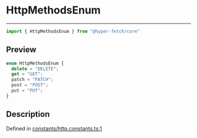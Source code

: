 

# HttpMethodsEnum

<div class="api-docs__separator" data-reactroot="">

---

</div><div class="api-docs__import" data-reactroot="">

```ts
import { HttpMethodsEnum } from "@hyper-fetch/core"
```

</div><div class="api-docs__section">

## Preview

</div><div class="api-docs__preview enum">

```ts
enum HttpMethodsEnum {
  delete = "DELETE"; 
  get = "GET"; 
  patch = "PATCH"; 
  post = "POST"; 
  put = "PUT"; 
}
```

</div><div class="api-docs__section">

## Description

</div><div class="api-docs__description"><span class="api-docs__do-not-parse">



</span></div><p class="api-docs__definition">

Defined in [constants/http.constants.ts:1](https://github.com/BetterTyped/hyper-fetch/blob/479dcad6/packages/core/src/constants/http.constants.ts#L1)

</p>